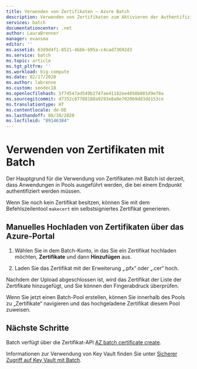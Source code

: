 ```yaml
---
title: Verwenden von Zertifikaten – Azure Batch
description: Verwenden von Zertifikaten zum Aktivieren der Authentifizierung von Anwendungen
services: batch
documentationcenter: .net
author: LauraBrenner
manager: evansma
editor: ''
ms.assetid: 63d9d4f1-8521-4bbb-b95a-c4cad73692d3
ms.service: batch
ms.topic: article
ms.tgt_pltfrm: ''
ms.workload: big-compute
ms.date: 02/17/2020
ms.author: labrenne
ms.custom: seodec18
ms.openlocfilehash: 5f7d547ad549b2747ae41182ee4058b001d9e78a
ms.sourcegitcommit: d7352c07708180a9293e8a0e7020b9dd3dd153ce
ms.translationtype: HT
ms.contentlocale: de-DE
ms.lasthandoff: 08/30/2020
ms.locfileid: "89146384"
---
```

# <a name="using-certificates-with-batch"></a>Verwenden von Zertifikaten mit Batch

Der Hauptgrund für die Verwendung von Zertifikaten mit Batch ist derzeit, dass Anwendungen in Pools ausgeführt werden, die bei einem Endpunkt authentifiziert werden müssen. 

Wenn Sie noch kein Zertifikat besitzen, können Sie mit dem Befehlszeilentool `makecert` ein selbstsigniertes Zertifikat generieren.

## <a name="upload-certificates-manually-through-the-azure-portal"></a>Manuelles Hochladen von Zertifikaten über das Azure-Portal

1. Wählen Sie in dem Batch-Konto, in das Sie ein Zertifikat hochladen möchten, **Zertifikate** und dann **Hinzufügen** aus. 

2. Laden Sie das Zertifikat mit der Erweiterung „.pfx“ oder „.cer“ hoch. 

Nachdem der Upload abgeschlossen ist, wird das Zertifikat der Liste der Zertifikate hinzugefügt, und Sie können den Fingerabdruck überprüfen.

Wenn Sie jetzt einen Batch-Pool erstellen, können Sie innerhalb des Pools zu „Zertifikate“ navigieren und das hochgeladene Zertifikat diesem Pool zuweisen.

## <a name="next-steps"></a>Nächste Schritte

Batch verfügt über die Zertifikat-API [AZ batch certificate create](/cli/azure/batch/certificate).

Informationen zur Verwendung von Key Vault finden Sie unter [Sicherer Zugriff auf Key Vault mit Batch](credential-access-key-vault.md).
